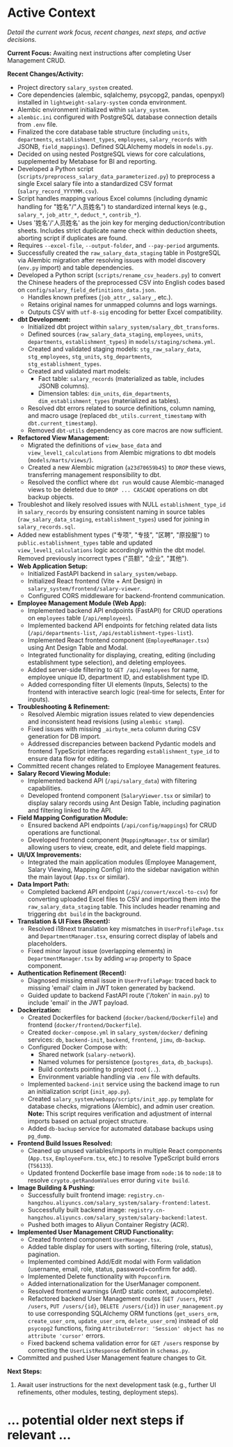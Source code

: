# Active Context

*Detail the current work focus, recent changes, next steps, and active decisions.*

**Current Focus:** Awaiting next instructions after completing User Management CRUD.

**Recent Changes/Activity:**
*   Project directory `salary_system` created.
*   Core dependencies (alembic, sqlalchemy, psycopg2, pandas, openpyxl) installed in `lightweight-salary-system` conda environment.
*   Alembic environment initialized within `salary_system`.
*   `alembic.ini` configured with PostgreSQL database connection details from `.env` file.
*   Finalized the core database table structure (including `units`, `departments`, `establishment_types`, `employees`, `salary_records` with JSONB, `field_mappings`). Defined SQLAlchemy models in `models.py`.
*   Decided on using nested PostgreSQL views for core calculations, supplemented by Metabase for BI and reporting.
*   Developed a Python script (`scripts/preprocess_salary_data_parameterized.py`) to preprocess a single Excel salary file into a standardized CSV format (`salary_record_YYYYMM.csv`).
*   Script handles mapping various Excel columns (including dynamic handling for "姓名"/"人员姓名") to standardized internal keys (e.g., `salary_*`, `job_attr_*`, `deduct_*`, `contrib_*`).
*   Uses '姓名'/'人员姓名' as the join key for merging deduction/contribution sheets. Includes strict duplicate name check within deduction sheets, aborting script if duplicates are found.
*   Requires `--excel-file`, `--output-folder`, and `--pay-period` arguments.
*   Successfully created the `raw_salary_data_staging` table in PostgreSQL via Alembic migration after resolving issues with model discovery (`env.py` import) and table dependencies.
*   Developed a Python script (`scripts/rename_csv_headers.py`) to convert the Chinese headers of the preprocessed CSV into English codes based on `config/salary_field_definitions_data.json`.
    *   Handles known prefixes (`job_attr_`, `salary_`, etc.).
    *   Retains original names for unmapped columns and logs warnings.
    *   Outputs CSV with `utf-8-sig` encoding for better Excel compatibility.
*   **dbt Development:**
    *   Initialized dbt project within `salary_system/salary_dbt_transforms`.
    *   Defined sources (`raw_salary_data_staging`, `employees`, `units`, `departments`, `establishment_types`) in `models/staging/schema.yml`.
    *   Created and validated staging models: `stg_raw_salary_data`, `stg_employees`, `stg_units`, `stg_departments`, `stg_establishment_types`.
    *   Created and validated mart models:
        *   Fact table: `salary_records` (materialized as table, includes JSONB columns).
        *   Dimension tables: `dim_units`, `dim_departments`, `dim_establishment_types` (materialized as tables).
    *   Resolved dbt errors related to source definitions, column naming, and macro usage (replaced `dbt_utils.current_timestamp` with `dbt.current_timestamp`).
    *   Removed `dbt-utils` dependency as core macros are now sufficient.
*   **Refactored View Management:**
    *   Migrated the definitions of `view_base_data` and `view_level1_calculations` from Alembic migrations to dbt models (`models/marts/views/`).
    *   Created a new Alembic migration (`a23d70659b45`) to `DROP` these views, transferring management responsibility to dbt.
    *   Resolved the conflict where `dbt run` would cause Alembic-managed views to be deleted due to `DROP ... CASCADE` operations on dbt backup objects.
*   Troubleshot and likely resolved issues with NULL `establishment_type_id` in `salary_records` by ensuring consistent naming in source tables (`raw_salary_data_staging`, `establishment_types`) used for joining in `salary_records.sql`.
*   Added new establishment types ("专项", "专技", "区聘", "原投服") to `public.establishment_types` table and updated `view_level1_calculations` logic accordingly within the dbt model. Removed previously incorrect types ("员额", "企业", "其他").
*   **Web Application Setup:**
    *   Initialized FastAPI backend in `salary_system/webapp`.
    *   Initialized React frontend (Vite + Ant Design) in `salary_system/frontend/salary-viewer`.
    *   Configured CORS middleware for backend-frontend communication.
*   **Employee Management Module (Web App):**
    *   Implemented backend API endpoints (FastAPI) for CRUD operations on `employees` table (`/api/employees`).
    *   Implemented backend API endpoints for fetching related data lists (`/api/departments-list`, `/api/establishment-types-list`).
    *   Implemented React frontend component (`EmployeeManager.tsx`) using Ant Design Table and Modal.
    *   Integrated functionality for displaying, creating, editing (including establishment type selection), and deleting employees.
    *   Added server-side filtering to `GET /api/employees` for name, employee unique ID, department ID, and establishment type ID.
    *   Added corresponding filter UI elements (Inputs, Selects) to the frontend with interactive search logic (real-time for selects, Enter for inputs).
*   **Troubleshooting & Refinement:**
    *   Resolved Alembic migration issues related to view dependencies and inconsistent head revisions (using `alembic stamp`).
    *   Fixed issues with missing `_airbyte_meta` column during CSV generation for DB import.
    *   Addressed discrepancies between backend Pydantic models and frontend TypeScript interfaces regarding `establishment_type_id` to ensure data flow for editing.
*   Committed recent changes related to Employee Management features.
*   **Salary Record Viewing Module:**
    *   Implemented backend API (`/api/salary_data`) with filtering capabilities.
    *   Developed frontend component (`SalaryViewer.tsx` or similar) to display salary records using Ant Design Table, including pagination and filtering linked to the API.
*   **Field Mapping Configuration Module:**
    *   Ensured backend API endpoints (`/api/config/mappings`) for CRUD operations are functional.
    *   Developed frontend component (`MappingManager.tsx` or similar) allowing users to view, create, edit, and delete field mappings.
*   **UI/UX Improvements:**
    *   Integrated the main application modules (Employee Management, Salary Viewing, Mapping Config) into the sidebar navigation within the main layout (`App.tsx` or similar).
*   **Data Import Path:**
    *   Completed backend API endpoint (`/api/convert/excel-to-csv`) for converting uploaded Excel files to CSV and importing them into the `raw_salary_data_staging` table. This includes header renaming and triggering `dbt build` in the background.
*   **Translation & UI Fixes (Recent):**
    *   Resolved i18next translation key mismatches in `UserProfilePage.tsx` and `DepartmentManager.tsx`, ensuring correct display of labels and placeholders.
    *   Fixed minor layout issue (overlapping elements) in `DepartmentManager.tsx` by adding `wrap` property to Space component.
*   **Authentication Refinement (Recent):**
    *   Diagnosed missing email issue in `UserProfilePage`: traced back to missing 'email' claim in JWT token generated by backend.
    *   Guided update to backend FastAPI route ('/token' in `main.py`) to include 'email' in the JWT payload.
*   **Dockerization:**
    *   Created Dockerfiles for backend (`docker/backend/Dockerfile`) and frontend (`docker/frontend/Dockerfile`).
    *   Created `docker-compose.yml` in `salary_system/docker/` defining services: `db`, `backend-init`, `backend`, `frontend`, `jimu`, `db-backup`.
    *   Configured Docker Compose with:
        *   Shared network (`salary-network`).
        *   Named volumes for persistence (`postgres_data`, `db_backups`).
        *   Build contexts pointing to project root (`..`).
        *   Environment variable handling via `.env` file with defaults.
    *   Implemented `backend-init` service using the backend image to run an initialization script (`init_app.py`).
    *   Created `salary_system/webapp/scripts/init_app.py` template for database checks, migrations (Alembic), and admin user creation. **Note:** This script requires verification and adjustment of internal imports based on actual project structure.
    *   Added `db-backup` service for automated database backups using `pg_dump`.
*   **Frontend Build Issues Resolved:**
    *   Cleaned up unused variables/imports in multiple React components (`App.tsx`, `EmployeeForm.tsx`, etc.) to resolve TypeScript build errors (`TS6133`).
    *   Updated frontend Dockerfile base image from `node:16` to `node:18` to resolve `crypto.getRandomValues` error during `vite build`.
*   **Image Building & Pushing:**
    *   Successfully built frontend image: `registry.cn-hangzhou.aliyuncs.com/salary_system/salary-frontend:latest`.
    *   Successfully built backend image: `registry.cn-hangzhou.aliyuncs.com/salary_system/salary-backend:latest`.
    *   Pushed both images to Aliyun Container Registry (ACR).
*   **Implemented User Management CRUD Functionality:**
    *   Created frontend component `UserManager.tsx`.
    *   Added table display for users with sorting, filtering (role, status), pagination.
    *   Implemented combined Add/Edit modal with Form validation (username, email, role, status, password+confirm for add).
    *   Implemented Delete functionality with `Popconfirm`.
    *   Added internationalization for the UserManager component.
    *   Resolved frontend warnings (AntD static context, autocomplete).
    *   Refactored backend User Management routes (`GET /users`, `POST /users`, `PUT /users/{id}`, `DELETE /users/{id}`) in `user_management.py` to use corresponding SQLAlchemy ORM functions (`get_users_orm`, `create_user_orm`, `update_user_orm`, `delete_user_orm`) instead of old `psycopg2` functions, fixing `AttributeError: 'Session' object has no attribute 'cursor'` errors.
    *   Fixed backend schema validation error for `GET /users` response by correcting the `UserListResponse` definition in `schemas.py`.
*   Committed and pushed User Management feature changes to Git.

**Next Steps:**
1.  Await user instructions for the next development task (e.g., further UI refinements, other modules, testing, deployment steps).
# ... potential older next steps if relevant ... 